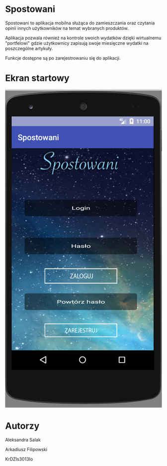 # Spostowani
Spostowani to aplikacja mobilna służąca do zamieszczania oraz czytania opinii innych użytkowników na temat wybranych produktów. 

Aplikacja pozwala również na kontrole swoich wydatków dzięki wirtualnemu "portfelowi" gdzie użytkownicy zapisują swoje miesięczne wydatki na poszczególne artykuły.

Funkcje dostępne są po zarejestrowaniu się do aplikacji.

# Ekran startowy
![alt text](https://github.com/Lluthien/AplikacjaMobilna/blob/master/ekran.png)
# Autorzy
Aleksandra Salak

Arkadiusz Filipowski

KrDZIs3013Io
